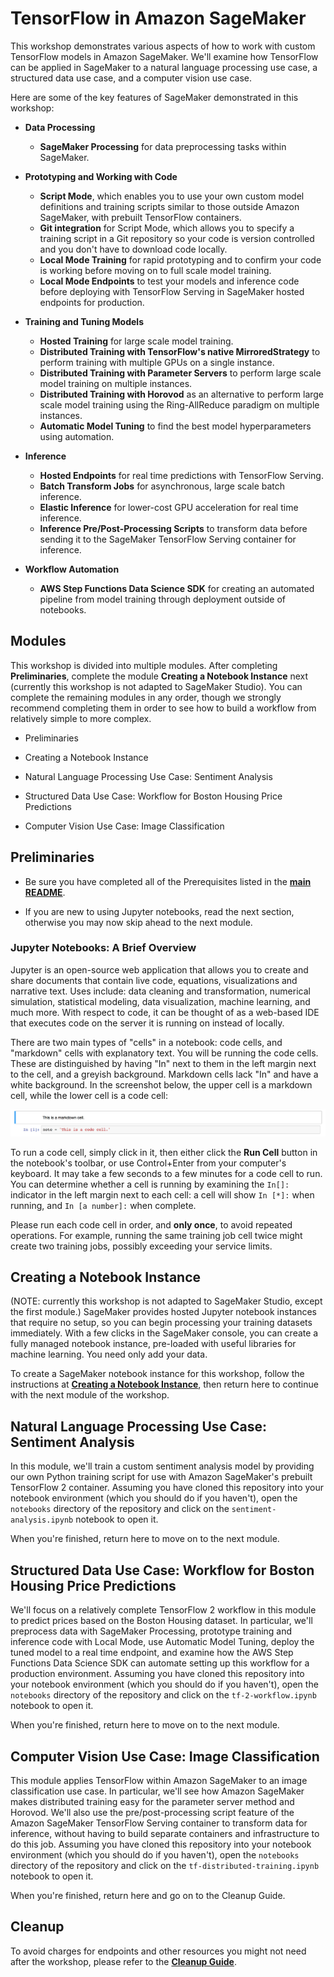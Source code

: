 # TensorFlow in Amazon SageMaker

This workshop demonstrates various aspects of how to work with custom TensorFlow models in Amazon SageMaker.  We'll examine how TensorFlow can be applied in  SageMaker to a natural language processing use case, a structured data use case, and a computer vision use case.  

Here are some of the key features of SageMaker demonstrated in this workshop:

- **Data Processing**
  - **SageMaker Processing** for data preprocessing tasks within SageMaker.

- **Prototyping and Working with Code**
  - **Script Mode**, which enables you to use your own custom model definitions and training scripts similar to those outside Amazon SageMaker, with prebuilt TensorFlow containers.
  - **Git integration** for Script Mode, which allows you to specify a training script in a Git repository so your code is version controlled and you don't have to download code locally. 
  - **Local Mode Training** for rapid prototyping and to confirm your code is working before moving on to full scale model training.
  - **Local Mode Endpoints** to test your models and inference code before deploying with TensorFlow Serving in SageMaker hosted endpoints for production.

- **Training and Tuning Models**
  - **Hosted Training** for large scale model training.
  - **Distributed Training with TensorFlow's native MirroredStrategy** to perform training with multiple GPUs on a single instance.  
  - **Distributed Training with Parameter Servers** to perform large scale model training on multiple instances.
  - **Distributed Training with Horovod** as an alternative to perform large scale model training using the Ring-AllReduce paradigm on multiple instances.
  - **Automatic Model Tuning** to find the best model hyperparameters using automation.

- **Inference**
  - **Hosted Endpoints** for real time predictions with TensorFlow Serving.
  - **Batch Transform Jobs** for asynchronous, large scale batch inference.
  - **Elastic Inference** for lower-cost GPU acceleration for real time inference.
  - **Inference Pre/Post-Processing Scripts** to transform data before sending it to the SageMaker TensorFlow Serving container for inference.

- **Workflow Automation**
  - **AWS Step Functions Data Science SDK** for creating an automated pipeline from model training through deployment outside of notebooks.  


## Modules

This workshop is divided into multiple modules. After completing **Preliminaries**, complete the module **Creating a Notebook Instance** next (currently this workshop is not adapted to SageMaker Studio).  You can complete the remaining modules in any order, though we strongly recommend completing them in order to see how to build a workflow from relatively simple to more complex. 

- Preliminaries

- Creating a Notebook Instance

- Natural Language Processing Use Case:  Sentiment Analysis 

- Structured Data Use Case:  Workflow for Boston Housing Price Predictions 

- Computer Vision Use Case:  Image Classification  


## Preliminaries

- Be sure you have completed all of the Prerequisites listed in the [**main README**](../README.md). 

- If you are new to using Jupyter notebooks, read the next section, otherwise you may now skip ahead to the next module.


### Jupyter Notebooks:  A Brief Overview

Jupyter is an open-source web application that allows you to create and share documents that contain live code, equations, visualizations and narrative text. Uses include: data cleaning and transformation, numerical simulation, statistical modeling, data visualization, machine learning, and much more. With respect to code, it can be thought of as a web-based IDE that executes code on the server it is running on instead of locally. 

There are two main types of "cells" in a notebook:  code cells, and "markdown" cells with explanatory text. You will be running the code cells.  These are distinguished by having "In" next to them in the left margin next to the cell, and a greyish background.  Markdown cells lack "In" and have a white background. In the screenshot below, the upper cell is a markdown cell, while the lower cell is a code cell:

![Cells](../images/cells.png)

To run a code cell, simply click in it, then either click the **Run Cell** button in the notebook's toolbar, or use Control+Enter from your computer's keyboard. It may take a few seconds to a few minutes for a code cell to run. You can determine whether a cell is running by examining the `In[]:` indicator in the left margin next to each cell:  a cell will show `In [*]:` when running, and `In [a number]:` when complete.

Please run each code cell in order, and **only once**, to avoid repeated operations.  For example, running the same training job cell twice might create two training jobs, possibly exceeding your service limits.


## Creating a Notebook Instance

(NOTE: currently this workshop is not adapted to SageMaker Studio, except the first module.)  SageMaker provides hosted Jupyter notebook instances that require no setup, so you can begin processing your training datasets immediately. With a few clicks in the SageMaker console, you can create a fully managed notebook instance, pre-loaded with useful libraries for machine learning. You need only add your data.

To create a SageMaker notebook instance for this workshop, follow the instructions at [**Creating a Notebook Instance**](../NotebookCreation), then return here to continue with the next module of the workshop.


## Natural Language Processing Use Case:  Sentiment Analysis  

In this module, we'll train a custom sentiment analysis model by providing our own Python training script for use with Amazon SageMaker's prebuilt TensorFlow 2 container.  Assuming you have cloned this repository into your notebook environment (which you should do if you haven't), open the `notebooks` directory of the repository and click on the `sentiment-analysis.ipynb` notebook to open it.  

When you're finished, return here to move on to the next module.  


## Structured Data Use Case:  Workflow for Boston Housing Price Predictions

We'll focus on a relatively complete TensorFlow 2 workflow in this module to predict prices based on the Boston Housing dataset.  In particular, we'll preprocess data with SageMaker Processing, prototype training and inference code with Local Mode, use Automatic Model Tuning, deploy the tuned model to a real time endpoint, and examine how the AWS Step Functions Data Science SDK can automate setting up this workflow for a production environment.  Assuming you have cloned this repository into your notebook environment (which you should do if you haven't), open the `notebooks` directory of the repository and click on the `tf-2-workflow.ipynb` notebook to open it.  

When you're finished, return here to move on to the next module.  


## Computer Vision Use Case:  Image Classification

This module applies TensorFlow within Amazon SageMaker to an image classification use case.  In particular, we'll see how Amazon SageMaker makes distributed training easy for the parameter server method and Horovod.  We'll also use the pre/post-processing script feature of the Amazon SageMaker TensorFlow Serving container to transform data for inference, without having to build separate containers and infrastructure to do this job.  Assuming you have cloned this repository into your notebook environment (which you should do if you haven't), open the `notebooks` directory of the repository and click on the `tf-distributed-training.ipynb` notebook to open it.  

When you're finished, return here and go on to the Cleanup Guide.  


## Cleanup

To avoid charges for endpoints and other resources you might not need after the workshop, please refer to the [**Cleanup Guide**](../CleanupGuide).


